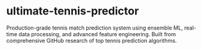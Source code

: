 # ultimate-tennis-predictor
Production-grade tennis match prediction system using ensemble ML, real-time data processing, and advanced feature engineering. Built from comprehensive GitHub research of top tennis prediction algorithms.
